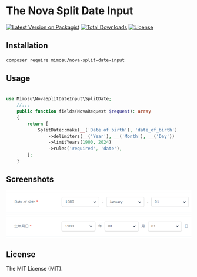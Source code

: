 # The Nova Split Date Input

[![Latest Version on Packagist](https://img.shields.io/packagist/v/mimosu/nova-split-date-input.svg)](https://packagist.org/packages/mimosu/nova-split-date-input)
[![Total Downloads](https://img.shields.io/packagist/dt/mimosu/nova-split-date-input.svg)](https://packagist.org/packages/mimosu/nova-split-date-input)
[![License](https://img.shields.io/packagist/l/mimosu/nova-split-date-input.svg)](https://github.com/mimosu/nova-split-date-input/blob/main/LICENSE)

## Installation

```bash
composer require mimosu/nova-split-date-input
```

## Usage

```php

use Mimosu\NovaSplitDateInput\SplitDate;
    //...
    public function fields(NovaRequest $request): array
    {
        return [
            SplitDate::make(__('Date of birth'), 'date_of_birth')
                ->delimiters(__('Year'), __('Month'), __('Day'))
                ->limitYears(1900, 2024)
                ->rules('required', 'date'),
        ];
    }
```

## Screenshots

![Screenshot 1](https://github.com/mimosu/nova-split-date-input/blob/main/img/Screenshot_en.png?raw=true)
![Screenshot 2](https://github.com/mimosu/nova-split-date-input/blob/main/img/Screenshot_jp.png?raw=true)

## License

The MIT License (MIT).
